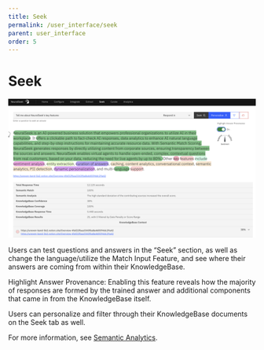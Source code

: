 ```yaml
---
title: Seek
permalink: /user_interface/seek
parent: user_interface
order: 5
---
```


# Seek

![seek](images/seek.png)

Users can test questions and answers in the “Seek” section, as well as change the language/utilize the Match Input Feature, and see where their answers are coming from within their KnowledgeBase.

Highlight Answer Provenance: Enabling this feature reveals how the majority of responses are formed by the trained answer and additional components that came in from the KnowledgeBase itself.

Users can personalize and filter through their KnowledgeBase documents on the Seek tab as well.

For more information, see [Semantic Analytics](https://www.notion.so/Semantic-Analytics-237a4a6d3c124be4b473ca49ed7a662a?pvs=21).